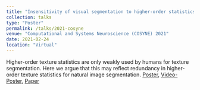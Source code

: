 ```yaml
---
title: "Insensitivity of visual segmentation to higher-order statistics reflects redundancy in natural images"
collection: talks
type: "Poster"
permalink: /talks/2021-cosyne
venue: "Computational and Systems Neuroscience (COSYNE) 2021"
date: 2021-02-24
location: "Virtual"
---
```


Higher-order texture statistics are only weakly used by humans
for texture segmentation. Here we argue that this may reflect
redundancy in higher-order texture statistics for natural
image segmentation.
[Poster](/files/presentations/cosyne_2021_daniel_herrera.png),
[Video-Poster](https://www.youtube.com/watch?v=w2b5MZ-CQgk),
[Paper](https://jov.arvojournals.org/article.aspx?articleid=2784341)

